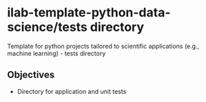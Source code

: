 
# ilab-template-python-data-science/tests directory

Template for python projects tailored to scientific applications (e.g., machine learning) - tests directory

## Objectives

- Directory for application and unit tests

